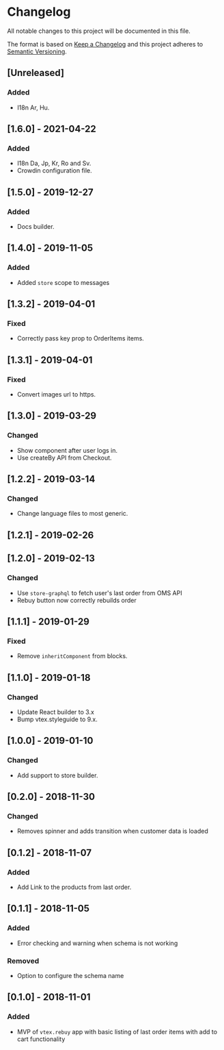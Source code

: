 # Changelog

All notable changes to this project will be documented in this file.

The format is based on [Keep a Changelog](http://keepachangelog.com/en/1.0.0/)
and this project adheres to [Semantic Versioning](http://semver.org/spec/v2.0.0.html).

## [Unreleased]

### Added
- I18n Ar, Hu.

## [1.6.0] - 2021-04-22

### Added
- I18n Da, Jp, Kr, Ro and Sv.
- Crowdin configuration file.

## [1.5.0] - 2019-12-27
### Added
- Docs builder.

## [1.4.0] - 2019-11-05
### Added
- Added `store` scope to messages

## [1.3.2] - 2019-04-01
### Fixed
- Correctly pass key prop to OrderItems items.

## [1.3.1] - 2019-04-01
### Fixed
- Convert images url to https.

## [1.3.0] - 2019-03-29
### Changed
- Show component after user logs in.
- Use createBy API from Checkout.

## [1.2.2] - 2019-03-14
### Changed
- Change language files to most generic.

## [1.2.1] - 2019-02-26

## [1.2.0] - 2019-02-13
### Changed
- Use `store-graphql` to fetch user's last order from OMS API
- Rebuy button now correctly rebuilds order

## [1.1.1] - 2019-01-29
### Fixed
- Remove `inheritComponent` from blocks.

## [1.1.0] - 2019-01-18
### Changed
- Update React builder to 3.x
- Bump vtex.styleguide to 9.x.

## [1.0.0] - 2019-01-10
### Changed
- Add support to store builder.

## [0.2.0] - 2018-11-30
### Changed
- Removes spinner and adds transition when customer data is loaded

## [0.1.2] - 2018-11-07
### Added
- Add Link to the products from last order. 

## [0.1.1] - 2018-11-05
### Added
- Error checking and warning when schema is not working

### Removed
- Option to configure the schema name

## [0.1.0] - 2018-11-01
### Added
- MVP of `vtex.rebuy` app with basic listing of last order items with add to cart functionality